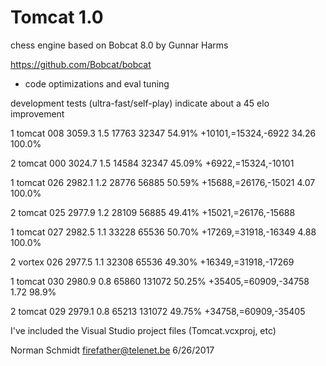 # Tomcat 1.0
chess engine based on Bobcat 8.0 by Gunnar Harms

https://github.com/Bobcat/bobcat

- code optimizations and eval tuning

development tests (ultra-fast/self-play) indicate about a 45 elo improvement

1	tomcat 008	3059.3	1.5	17763	32347	54.91%	+10101,=15324,-6922	34.26	100.0%

2	tomcat 000	3024.7	1.5	14584	32347	45.09%	+6922,=15324,-10101		

1	tomcat 026	2982.1	1.2	28776	56885	50.59%	+15688,=26176,-15021	4.07	100.0%

2	tomcat 025	2977.9	1.2	28109	56885	49.41%	+15021,=26176,-15688		

1	tomcat 027	2982.5	1.1	33228	65536	50.70%	+17269,=31918,-16349	4.88	100.0%

2	vortex 026	2977.5	1.1	32308	65536	49.30%	+16349,=31918,-17269		

1	tomcat 030	2980.9	0.8	65860	131072	50.25%	+35405,=60909,-34758	1.72	98.9%

2	tomcat 029	2979.1	0.8	65213	131072	49.75%	+34758,=60909,-35405		

I've included the Visual Studio project files (Tomcat.vcxproj, etc)

Norman Schmidt firefather@telenet.be 6/26/2017
